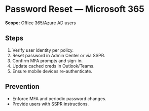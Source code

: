 # Password Reset — Microsoft 365
**Scope:** Office 365/Azure AD users

## Steps
1) Verify user identity per policy.
2) Reset password in Admin Center or via SSPR.
3) Confirm MFA prompts and sign-in.
4) Update cached creds in Outlook/Teams.
5) Ensure mobile devices re-authenticate.

## Prevention
- Enforce MFA and periodic password changes.
- Provide users with SSPR instructions.
